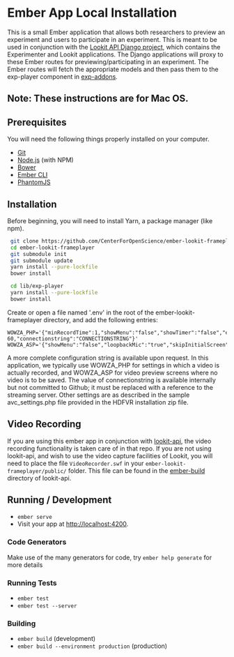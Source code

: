 # Ember App Local Installation

This is a small Ember application that allows both researchers to preview an experiment and users to
participate in an experiment. This is meant to be used in conjunction with the [Lookit API Django project](https://github.com/CenterForOpenScience/lookit-api), which contains the Experimenter and Lookit applications.
The Django applications will proxy to these Ember routes for previewing/participating in an experiment.
The Ember routes will fetch the appropriate models and then pass them to the exp-player component in [exp-addons](https://github.com/CenterForOpenScience/exp-addons).

## Note: These instructions are for Mac OS.

## Prerequisites

You will need the following things properly installed on your computer.

* [Git](http://git-scm.com/)
* [Node.js](http://nodejs.org/) (with NPM)
* [Bower](http://bower.io/)
* [Ember CLI](http://ember-cli.com/)
* [PhantomJS](http://phantomjs.org/)

## Installation

Before beginning, you will need to install Yarn, a package manager (like npm).

```bash
 git clone https://github.com/CenterForOpenScience/ember-lookit-frameplayer.git
 cd ember-lookit-frameplayer
 git submodule init
 git submodule update
 yarn install --pure-lockfile
 bower install

 cd lib/exp-player
 yarn install --pure-lockfile
 bower install
```

Create or open a file named '.env' in the root of the ember-lookit-frameplayer directory, and add the following entries:

```
WOWZA_PHP='{"minRecordTime":1,"showMenu":"false","showTimer":"false","enableBlinkingRec":1,"skipInitialScreen":1,"recordAgain":"false","showSoundBar":"true","hideDeviceSettingsButtons":1,"microphoneGain": 60,"connectionstring":"CONNECTIONSTRING"}'
WOWZA_ASP='{"showMenu":"false","loopbackMic":"true","skipInitialScreen":1,"showSoundBar":"true","snapshotEnable":"false"}'
```
A more complete configuration string is available upon request. In this application, we typically use WOWZA_PHP for settings in which a video is actually recorded, and WOWZA_ASP for video preview screens where no video is to be saved. The value of connectionstring is available internally but not committed to Github; it must be replaced with a reference to the streaming server. Other settings are as described in the sample avc_settings.php file provided in the HDFVR installation zip file.

## Video Recording
If you are using this ember app in conjunction with [lookit-api](https://github.com/CenterForOpenScience/lookit-api), the video recording functionality is taken care of in that repo. If you are not using lookit-api, and wish to use the video capture facilities of Lookit, you will need to place the file `VideoRecorder.swf`
in your `ember-lookit-frameplayer/public/` folder.  This file can be found in the [ember-build](https://github.com/CenterForOpenScience/lookit-api/tree/develop/ember_build) directory of lookit-api.

## Running / Development

* `ember serve`
* Visit your app at [http://localhost:4200](http://localhost:4200).

### Code Generators

Make use of the many generators for code, try `ember help generate` for more details

### Running Tests

* `ember test`
* `ember test --server`

### Building

* `ember build` (development)
* `ember build --environment production` (production)
